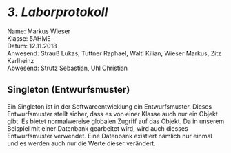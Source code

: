 # *3. Laborprotokoll*

  Name: Markus Wieser   
  Klasse: 5AHME   
  Datum: 12.11.2018   
  Anwesend: Strauß Lukas, Tuttner Raphael, Waltl Kilian, Wieser Markus, Zitz Karlheinz    
  Abwesend: Strutz Sebastian, Uhl Christian

  ## Singleton (Entwurfsmuster)
  
Ein Singleton ist in der Softwareentwicklung ein Entwurfsmuster. Dieses Entwurfsmuster stellt sicher, dass es von einer Klasse auch nur ein Objekt gibt. Es bietet normalwereise globalen Zugriff auf das Objekt. Da in unserem Beispiel mit einer Datenbank gearbeitet wird, wird auch diesses Entwurfsmuster verwendet. Eine Datenbank existiert nämlich nur einmal und es werden auch nur die Werte dieser verändert. 
